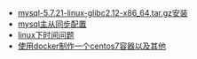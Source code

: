 - [mysql-5.7.21-linux-glibc2.12-x86_64.tar.gz安装](./mysql-5.7.21-linux-glibc2.12-x86_64.tar.gz安装.md)
- [mysql主从同步配置](./mysql主从同步配置.md)
- [linux下时间问题](./linux下时间问题.md)
- [使用docker制作一个centos7容器以及其他](./使用docker制作一个centos7容器.md)